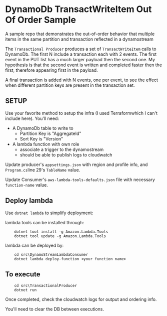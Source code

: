 # DynamoDb TransactWriteItem Out Of Order Sample

A sample repo that demonstrates the out-of-order behavior that multiple items in the same partition and transaction reflected in a dynamostream

The `Transactional Producer` produces a set of `TransactWriteItem` calls to DynamoDb. The first N include a transaction each with 2 events. The first event in the PUT list has a much larger payload then the second one. My hypothesis is that the second event is written and completed faster then the first, therefore appearing first in the payload.

A final transaction is added with N events, one per event, to see the effect when different partition keys are present in the transaction set.

## SETUP

Use your favorite method to setup the infra (I used Terraformwhich I can't include here). You'll need:

- A DynamoDb table to write to
  - Partition Key is "AggregateId"
  - Sort Key is "Version"
- A lambda function with own role
  - associate a trigger to the dynamostream
  - should be able to publish logs to cloudwatch

Update producer's `appsettings.json` with region and profile info, and `Program.cs`line 29's `TableName` value.

Update Consumer's `aws-lambda-tools-defaults.json` file with necessary `function-name` value.

## Deploy lambda

Use `dotnet lambda` to simplify deployment: 

lambda tools can be installed through:
```
    dotnet tool install -g Amazon.Lambda.Tools
    dotnet tool update -g Amazon.Lambda.Tools
```

lambda can be deployed by:
```
    cd src\DynamoStreamLambdaConsumer
    dotnet lambda deploy-function <your function name>
```

## To execute

```
    cd src\TransactionalProducer
    dotnet run
```

Once completed, check the cloudwatch logs for output and ordering info.

You'll need to clear the DB between executions.
